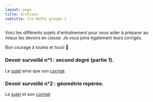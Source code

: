 ```yaml
---
layout: page
title: Archives
subtitle: 1re Maths groupe 1
---
```


Voici les différents sujets d'entraînement pour vous aider à préparer au mieux les devoirs en classe. Je vous joins également leurs corrigés.

Bon courage à toutes et tous! :punch:



### Devoir surveillé n°1 : second degré (partie 1).

Le [sujet](/devoirs.blancs/DS1.2nd.degre.pdf) ainsi que son [corrigé](/devoirs.blancs/Correction.DS1.2nd.degre.pdf).

### Devoir surveillé n°2 : géométrie repérée.

Le [sujet](/devoirs.blancs/DS2.geo.reperee.pdf) et son [corrigé](/devoirs.blancs/Correction.DS2.Geo.reperee.pdf)
